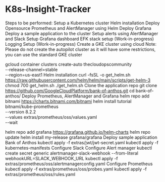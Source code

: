 # K8s-Insight-Tracker


Steps to be performed:
Setup a Kubernetes cluster
Helm installation
Deploy Opensource Prometheus and AlertManager using Helm
Deploy Grafana
Deploy a sample application to the cluster
Setup alerts using AlertManager and Slack
Setup Grafana dashboard
EFK stack setup (Work-in-progress)
Logging Setup (Work-in-progress)
Create a GKE cluster using cloud
Note: Please do not create the autopilot cluster as it will have some restrictions, you can use the standard GKE cluster

  gcloud container clusters create-auto thecloudopscommunity \
    --release-channel=stable \
    --region=us-east1
Helm installation
curl -fsSL -o get_helm.sh https://raw.githubusercontent.com/helm/helm/main/scripts/get-helm-3
chmod 700 get_helm.sh
./get_helm.sh
Clone the application repo
git clone https://github.com/GoogleCloudPlatform/bank-of-anthos.git
cd bank-of-anthos/
Deploy Prometheus, AlertManager and Grafana
helm repo add bitnami https://charts.bitnami.com/bitnami
helm install tutorial bitnami/kube-prometheus \
--version 8.2.2 \
--values extras/prometheus/oss/values.yaml \
--wait

helm repo add grafana https://grafana.github.io/helm-charts
helm repo update
helm install my-release grafana/grafana
Deploy sample application Bank of Anthos
kubectl apply -f extras/jwt/jwt-secret.yaml
kubectl apply -f kubernetes-manifests
Configure Slack
Configure Alert manager
kubectl create secret generic alertmanager-slack-webhook --from-literal webhookURL=SLACK_WEBHOOK_URL
kubectl apply -f extras/prometheus/oss/alertmanagerconfig.yaml
Configure Prometheus
kubectl apply -f extras/prometheus/oss/probes.yaml
kubectl apply -f extras/prometheus/oss/rules.yaml
